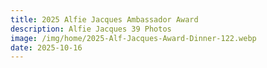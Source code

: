 ```yaml
---
title: 2025 Alfie Jacques Ambassador Award
description: Alfie Jacques 39 Photos
image: /img/home/2025-Alf-Jacques-Award-Dinner-122.webp
date: 2025-10-16
---
```


